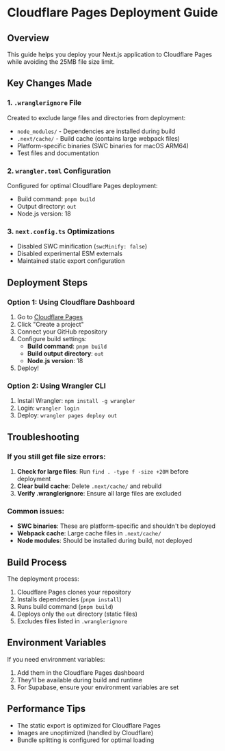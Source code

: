 # Cloudflare Pages Deployment Guide

## Overview
This guide helps you deploy your Next.js application to Cloudflare Pages while avoiding the 25MB file size limit.

## Key Changes Made

### 1. `.wranglerignore` File
Created to exclude large files and directories from deployment:
- `node_modules/` - Dependencies are installed during build
- `.next/cache/` - Build cache (contains large webpack files)
- Platform-specific binaries (SWC binaries for macOS ARM64)
- Test files and documentation

### 2. `wrangler.toml` Configuration
Configured for optimal Cloudflare Pages deployment:
- Build command: `pnpm build`
- Output directory: `out`
- Node.js version: 18

### 3. `next.config.ts` Optimizations
- Disabled SWC minification (`swcMinify: false`)
- Disabled experimental ESM externals
- Maintained static export configuration

## Deployment Steps

### Option 1: Using Cloudflare Dashboard
1. Go to [Cloudflare Pages](https://pages.cloudflare.com/)
2. Click "Create a project"
3. Connect your GitHub repository
4. Configure build settings:
   - **Build command**: `pnpm build`
   - **Build output directory**: `out`
   - **Node.js version**: 18
5. Deploy!

### Option 2: Using Wrangler CLI
1. Install Wrangler: `npm install -g wrangler`
2. Login: `wrangler login`
3. Deploy: `wrangler pages deploy out`

## Troubleshooting

### If you still get file size errors:
1. **Check for large files**: Run `find . -type f -size +20M` before deployment
2. **Clear build cache**: Delete `.next/cache/` and rebuild
3. **Verify .wranglerignore**: Ensure all large files are excluded

### Common issues:
- **SWC binaries**: These are platform-specific and shouldn't be deployed
- **Webpack cache**: Large cache files in `.next/cache/`
- **Node modules**: Should be installed during build, not deployed

## Build Process
The deployment process:
1. Cloudflare Pages clones your repository
2. Installs dependencies (`pnpm install`)
3. Runs build command (`pnpm build`)
4. Deploys only the `out` directory (static files)
5. Excludes files listed in `.wranglerignore`

## Environment Variables
If you need environment variables:
1. Add them in the Cloudflare Pages dashboard
2. They'll be available during build and runtime
3. For Supabase, ensure your environment variables are set

## Performance Tips
- The static export is optimized for Cloudflare Pages
- Images are unoptimized (handled by Cloudflare)
- Bundle splitting is configured for optimal loading
